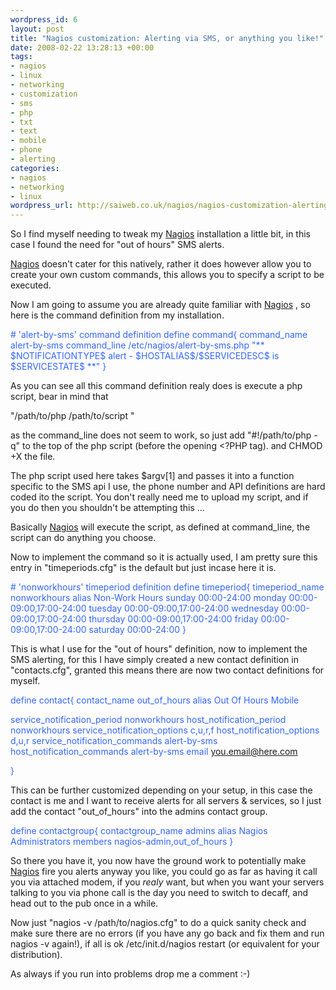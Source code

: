 ```yaml
--- 
wordpress_id: 6
layout: post
title: "Nagios customization: Alerting via SMS, or anything you like!"
date: 2008-02-22 13:28:13 +00:00
tags: 
- nagios
- linux
- networking
- customization
- sms
- php
- txt
- text
- mobile
- phone
- alerting
categories: 
- nagios
- networking
- linux
wordpress_url: http://saiweb.co.uk/nagios/nagios-customization-alerting-via-sms-or-anything-you-like
---
```

So I find myself needing to tweak my <a href="http://www.nagios.org/" title="Nagios" target="_blank">Nagios</a> installation a little bit, in this case I found the need for "out of hours" SMS alerts.

<a href="http://www.nagios.org/" title="Nagios" target="_blank">Nagios</a> doesn't cater for this natively, rather it does however allow you to create your own custom commands, this allows you to specify a script to be executed.

Now I am going to assume you are already quite familiar with <a href="http://www.nagios.org/" title="Nagios" target="_blank">Nagios</a> , so here is the command definition from my installation.

<font color="#c0c0c0">
</font>

<p align="left"><font color="#3366ff"> # 'alert-by-sms' command definition
</font><font color="#3366ff"> define command{
</font><font color="#3366ff"> command_name    alert-by-sms
</font><font color="#3366ff"> command_line    /etc/nagios/alert-by-sms.php "** $NOTIFICATIONTYPE$ alert - $HOSTALIAS$/$SERVICEDESC$ is $SERVICESTATE$ **"
</font><font color="#3366ff"> }</font>

As you can see all this command definition realy does is execute a php script, bear in mind that

"/path/to/php /path/to/script "

as the command_line does not seem to work, so just add "#!/path/to/php -q" to the top of the php script (before the opening &lt;?PHP tag). and CHMOD +X the file.

The php script used here takes $argv[1] and passes it into a function specific to the SMS api I use, the phone number and API definitions are hard coded ito the script.
You don't really need me to upload my script, and if you do then you shouldn't be attempting this ...

Basically <a href="http://www.nagios.org/" title="Nagios" target="_blank">Nagios</a> will execute the script, as defined at command_line, the script can do anything you choose.

Now to implement the command so it is actually used, I am pretty sure this entry in "timeperiods.cfg" is the default but just incase here it is.

<font color="#3366ff"># 'nonworkhours' timeperiod definition
define timeperiod{
timeperiod_name nonworkhours
alias           Non-Work Hours
sunday          00:00-24:00
monday          00:00-09:00,17:00-24:00
tuesday         00:00-09:00,17:00-24:00
wednesday       00:00-09:00,17:00-24:00
thursday        00:00-09:00,17:00-24:00
friday          00:00-09:00,17:00-24:00
saturday        00:00-24:00
}</font>

This is what I use for the "out of hours" definition, now to implement the SMS alerting, for this I have simply created a new contact definition in "contacts.cfg", granted this means there are now two contact definitions for myself.

<font color="#3366ff">define contact{
contact_name                    out_of_hours
alias                           Out Of Hours Mobile</font>

<font color="#3366ff">service_notification_period     nonworkhours
host_notification_period        nonworkhours
service_notification_options    c,u,r,f
host_notification_options       d,u,r
service_notification_commands   alert-by-sms
host_notification_commands      alert-by-sms
email                          you.email@here.com</font>

<font color="#3366ff">}</font>

This can be further customized depending on your setup, in this case the contact is me and I want to receive alerts for all servers &amp; services, so I just add the contact  "out_of_hours" into the admins contact group.

<font color="#3366ff">define contactgroup{
contactgroup_name       admins
alias                   Nagios Administrators
members                 nagios-admin,out_of_hours
}</font>

So there you have it, you now have the ground work to potentially make <a href="http://www.nagios.org/" title="Nagios" target="_blank">Nagios</a> fire you alerts anyway you like, you could go as far as having it call you via attached modem, if you _realy_ want, but when you want your servers talking to you via phone call is the day you need to switch to decaff, and head out to the pub once in a while.

Now just "nagios -v /path/to/nagios.cfg" to do a quick sanity check and make sure there are no errors (if you have any go back and fix them and run nagios -v again!), if all is ok /etc/init.d/nagios restart (or equivalent for your distribution).

As always if you run into problems drop me a comment :-)
